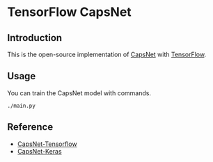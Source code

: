 # TensorFlow CapsNet

## Introduction

This is the open-source implementation of [CapsNet](https://arxiv.org/pdf/1710.09829.pdf) with [TensorFlow](https://github.com/tensorflow/tensorflow).

## Usage

You can train the CapsNet model with commands.

```
./main.py
```

## Reference

* [CapsNet-Tensorflow](https://github.com/naturomics/CapsNet-Tensorflow)
* [CapsNet-Keras](https://github.com/XifengGuo/CapsNet-Keras)
